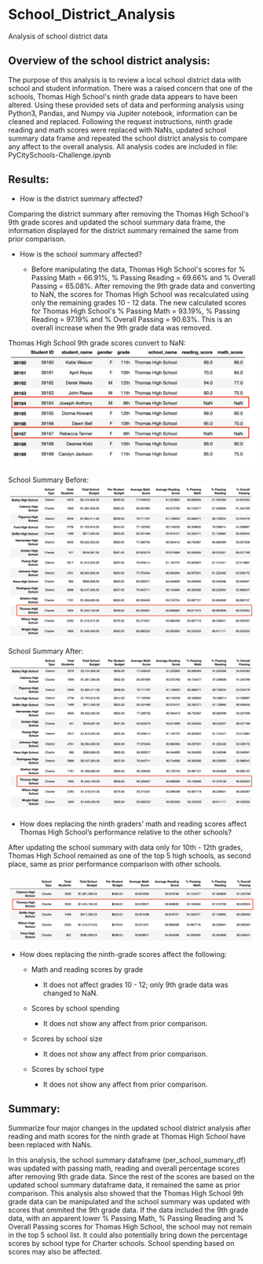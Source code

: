 # School_District_Analysis
Analysis of school district data

## Overview of the school district analysis:

The purpose of this analysis is to review a local school district data with school and student information.  There was a raised concern that one of the schools, Thomas High School's ninth grade data appears to have been altered.  Using these provided sets of data and performing analysis using Python3, Pandas, and Numpy via Jupiter notebook, information can be cleaned and replaced.  Following the request instructions, ninth grade reading and math scores were replaced with NaNs, updated school summary data frame and repeated the school district analysis to compare any affect to the overall analysis. All analysis codes are included in file: PyCitySchools-Challenge.ipynb

## Results:

- How is the district summary affected?  

Comparing the district summary after removing the Thomas High School's 9th grade scores and updated the school summary data frame, the information displayed for the district summary remained the same from prior comparison.

- How is the school summary affected?

    - Before manipulating the data, Thomas High School's scores for % Passing Math = 66.91%, % Passing Reading = 69.66% and % Overall Passing = 65.08%.  After removing the 9th grade data and converting to NaN, the scores for Thomas High School was recalculated using only the remaining grades 10 - 12 data.  The new calculated scores for Thomas High School's % Passing Math = 93.19%, % Passing Reading = 97.19% and % Overall Passing = 90.63%.  This is an overall increase when the 9th grade data was removed.

Thomas High School 9th grade scores convert to NaN:
![ThomasHS_9th_NaN.png](https://github.com/EHuiMartinez/School_District_Analysis/blob/main/Resources/ThomasHS_9th_NaN.png)


School Summary Before:
![School_summary_before_replace_ThomasHS.png](https://github.com/EHuiMartinez/School_District_Analysis/blob/main/Resources/School_summary_before_replace_ThomasHS.png)

School Summary After:
![School_summary_after_replace_ThomasHS.png](https://github.com/EHuiMartinez/School_District_Analysis/blob/main/Resources/School_summary_after_replace_ThomasHS.png)

- How does replacing the ninth graders’ math and reading scores affect Thomas High School’s performance relative to the other schools?

After updating the school summary with data only for 10th - 12th grades, Thomas High School remained as one of the top 5 high schools, as second place, same as prior performance comparison with other schools.  

![Top5_percent_overall_passing.png](https://github.com/EHuiMartinez/School_District_Analysis/blob/main/Resources/Top5_percent_overall_passing.png)

- How does replacing the ninth-grade scores affect the following:
    - Math and reading scores by grade
        - It does not affect grades 10 - 12; only 9th grade data was changed to NaN.

    - Scores by school spending
        - It does not show any affect from prior comparison.

    - Scores by school size
        - It does not show any affect from prior comparison.

    - Scores by school type
        - It does not show any affect from prior comparison.

## Summary:
Summarize four major changes in the updated school district analysis after reading and math scores for the ninth grade at Thomas High School have been replaced with NaNs.

In this analysis, the school summary dataframe (per_school_summary_df) was updated with passing math, reading and overall percentage scores after removing 9th grade data.  Since the rest of the scores are based on the updated school summary dataframe data, it remained the same as prior comparison.  This analysis also showed that the Thomas High School 9th grade data can be manipulated and the school summary was updated with scores that ommited the 9th grade data. If the data included the 9th grade data, with an apparent lower % Passing Math, % Passing Reading and % Overall Passing scores for Thomas High School, the school may not remain in the top 5 school list.  It could also potentially bring down the percentage scores by school type for Charter schools.  School spending based on scores may also be affected.  
